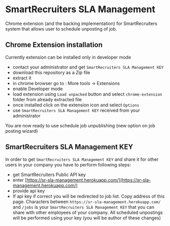 # SmartRecruiters SLA Management

Chrome extension (and the backing implementation) for SmartRecruiters system that allows user to schedule unposting of job.

## Chrome Extension installation
Currently extension can be installed only in developer mode 

- contact your administrator and get `SmartRecruiters SLA Management KEY`
- download this repository as a Zip file
- extract it
- in chrome browser go to : More tools -> Extensions
- enable Developer mode
- load extension using `Load unpacked` button and select `chrome-extension` folder from already extracted file
- once installed click on the extension icon and select `Options`
- use `SmartRecruiters SLA Management KEY` received from your administrator

You are now ready to use schedule job unpublishing (new option on job posting wizard)


 ## SmartRecruiters SLA Management KEY
 In order to get `SmartRecruiters SLA Management KEY` and share it for other users in your company you have to perform following steps:
 - get SmartRecruiters Public API key
 - enter [https://sr-sla-management.herokuapp.com/](https://sr-sla-management.herokuapp.com/)
 - provide api key
 - If api key if correct you will be redirected to job list. Copy address of this page. Characters between `https://sr-sla-management.herokuapp.com/` and `/jobs`
 is your  `SmartRecruiters SLA Management KEY` that you can share with other employees of your company. 
 All scheduled unpostings will be performed using your key (you will be author of these changes)




    
